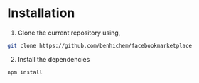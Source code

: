 # Installation
1. Clone the current repository using,
```bash
git clone https://github.com/benhichem/facebookmarketplace
```
2. Install the dependencies
```bash
npm install
```